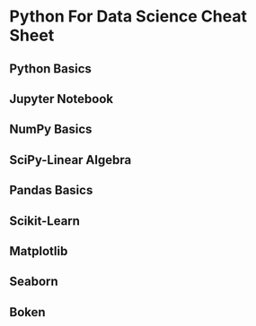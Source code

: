 # Python For Data Science Cheat Sheet

## Python Basics



## Jupyter Notebook



## NumPy Basics



## SciPy-Linear Algebra



## Pandas Basics



## Scikit-Learn



## Matplotlib



## Seaborn



## Boken

